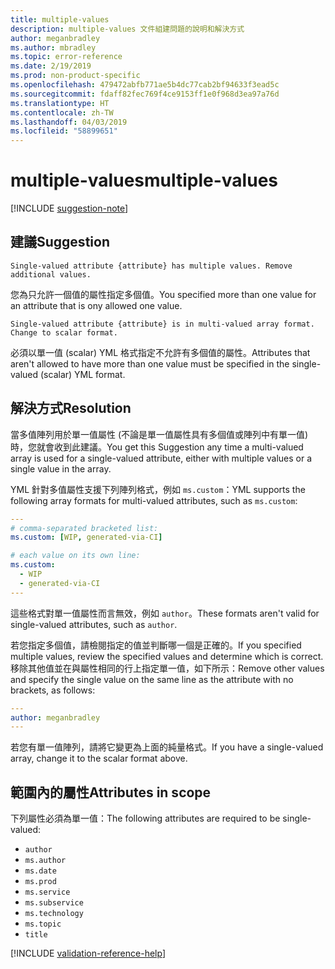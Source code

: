 ```yaml
---
title: multiple-values
description: multiple-values 文件組建問題的說明和解決方式
author: meganbradley
ms.author: mbradley
ms.topic: error-reference
ms.date: 2/19/2019
ms.prod: non-product-specific
ms.openlocfilehash: 479472abfb771ae5b4dc77cab2bf94633f3ead5c
ms.sourcegitcommit: fdaff82fec769f4ce9153ff1e0f968d3ea97a76d
ms.translationtype: HT
ms.contentlocale: zh-TW
ms.lasthandoff: 04/03/2019
ms.locfileid: "58899651"
---
```

# <a name="multiple-values"></a><span data-ttu-id="fb389-103">multiple-values</span><span class="sxs-lookup"><span data-stu-id="fb389-103">multiple-values</span></span>

[!INCLUDE [suggestion-note](includes/suggestion-note.md)]

## <a name="suggestion"></a><span data-ttu-id="fb389-104">建議</span><span class="sxs-lookup"><span data-stu-id="fb389-104">Suggestion</span></span>

`Single-valued attribute {attribute} has multiple values. Remove additional values.`

<span data-ttu-id="fb389-105">您為只允許一個值的屬性指定多個值。</span><span class="sxs-lookup"><span data-stu-id="fb389-105">You specified more than one value for an attribute that is ony allowed one value.</span></span>

`Single-valued attribute {attribute} is in multi-valued array format. Change to scalar format.`

<span data-ttu-id="fb389-106">必須以單一值 (scalar) YML 格式指定不允許有多個值的屬性。</span><span class="sxs-lookup"><span data-stu-id="fb389-106">Attributes that aren't allowed to have more than one value must be specified in the single-valued (scalar) YML format.</span></span>

## <a name="resolution"></a><span data-ttu-id="fb389-107">解決方式</span><span class="sxs-lookup"><span data-stu-id="fb389-107">Resolution</span></span>

<span data-ttu-id="fb389-108">當多值陣列用於單一值屬性 (不論是單一值屬性具有多個值或陣列中有單一值) 時，您就會收到此建議。</span><span class="sxs-lookup"><span data-stu-id="fb389-108">You get this Suggestion any time a multi-valued array is used for a single-valued attribute, either with multiple values or a single value in the array.</span></span>

<span data-ttu-id="fb389-109">YML 針對多值屬性支援下列陣列格式，例如 `ms.custom`：</span><span class="sxs-lookup"><span data-stu-id="fb389-109">YML supports the following array formats for multi-valued attributes, such as `ms.custom`:</span></span>

```yml
---
# comma-separated bracketed list:
ms.custom: [WIP, generated-via-CI]

# each value on its own line:
ms.custom:
  - WIP
  - generated-via-CI
---
```

<span data-ttu-id="fb389-110">這些格式對單一值屬性而言無效，例如 `author`。</span><span class="sxs-lookup"><span data-stu-id="fb389-110">These formats aren't valid for single-valued attributes, such as `author`.</span></span>

<span data-ttu-id="fb389-111">若您指定多個值，請檢閱指定的值並判斷哪一個是正確的。</span><span class="sxs-lookup"><span data-stu-id="fb389-111">If you specified multiple values, review the specified values and determine which is correct.</span></span> <span data-ttu-id="fb389-112">移除其他值並在與屬性相同的行上指定單一值，如下所示：</span><span class="sxs-lookup"><span data-stu-id="fb389-112">Remove other values and specify the single value on the same line as the attribute with no brackets, as follows:</span></span>

```yml
---
author: meganbradley
---
```

<span data-ttu-id="fb389-113">若您有單一值陣列，請將它變更為上面的純量格式。</span><span class="sxs-lookup"><span data-stu-id="fb389-113">If you have a single-valued array, change it to the scalar format above.</span></span>

## <a name="attributes-in-scope"></a><span data-ttu-id="fb389-114">範圍內的屬性</span><span class="sxs-lookup"><span data-stu-id="fb389-114">Attributes in scope</span></span>

<span data-ttu-id="fb389-115">下列屬性必須為單一值：</span><span class="sxs-lookup"><span data-stu-id="fb389-115">The following attributes are required to be single-valued:</span></span>

- `author`
- `ms.author`
- `ms.date`
- `ms.prod`
- `ms.service`
- `ms.subservice`
- `ms.technology`
- `ms.topic`
- `title`

<!--make sure to add this file to your includes folder and verify the path-->
[!INCLUDE [validation-reference-help](includes/validation-reference-help.md)]
